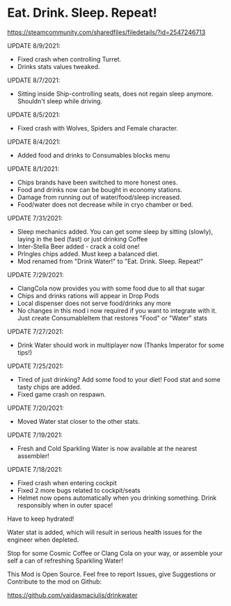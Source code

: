 # Eat. Drink. Sleep. Repeat!
https://steamcommunity.com/sharedfiles/filedetails/?id=2547246713

UPDATE 8/9/2021:

- Fixed crash when controlling Turret.
- Drinks stats values tweaked.

UPDATE 8/7/2021:

- Sitting inside Ship-controlling seats, does not regain sleep anymore. Shouldn't sleep while driving.

UPDATE 8/5/2021:

- Fixed crash with Wolves, Spiders and Female character.

UPDATE 8/4/2021:

- Added food and drinks to Consumables blocks menu

UPDATE 8/1/2021:

- Chips brands have been switched to more honest ones.
- Food and drinks now can be bought in economy stations.
- Damage from running out of water/food/sleep increased.
- Food/water does not decrease while in cryo chamber or bed.

UPDATE 7/31/2021:

- Sleep mechanics added. You can get some sleep by sitting (slowly), laying in the bed (fast) or just drinking Coffee
- Inter-Stella Beer added - crack a cold one!
- Prlngles chips added. Must keep a balanced diet.
- Mod renamed from "Drink Water!" to "Eat. Drink. Sleep. Repeat!"

UPDATE 7/29/2021:

- ClangCola now provides you with some food due to all that sugar
- Chips and drinks rations will appear in Drop Pods
- Local dispenser does not serve food/drinks any more
- No changes in this mod i now required if you want to integrate with it. Just create ConsumableItem that restores "Food" or "Water" stats

UPDATE 7/27/2021:

- Drink Water should work in multiplayer now (Thanks Imperator for some tips!)

UPDATE 7/25/2021:

- Tired of just drinking? Add some food to your diet! Food stat and some tasty chips are added.
- Fixed game crash on respawn.

UPDATE 7/20/2021:

- Moved Water stat closer to the other stats.

UPDATE 7/19/2021:

- Fresh and Cold Sparkling Water is now available at the nearest assembler!

UPDATE 7/18/2021:

- Fixed crash when entering cockpit
- Fixed 2 more bugs related to cockpit/seats
- Helmet now opens automatically when you drinking something. Drink responsibly when in outer space!


Have to keep hydrated!


Water stat is added, which will result in serious health issues for the engineer when depleted.

Stop for some Cosmic Coffee or Clang Cola on your way, or assemble your self a can of refreshing Sparkling Water!


This Mod is Open Source. Feel free to report Issues, give Suggestions or Contribute to the mod on Github:

https://github.com/vaidasmaciulis/drinkwater
